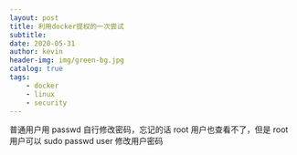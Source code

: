 ```yaml
---
layout: post
title: 利用docker提权的一次尝试
subtitle: 
date: 2020-05-31
author: kevin
header-img: img/green-bg.jpg
catalog: true
tags:
    - docker
    - linux
    - security
---
```


普通用户用 passwd 自行修改密码，忘记的话 root 用户也查看不了，但是 root 用户可以 sudo passwd user 修改用户密码

